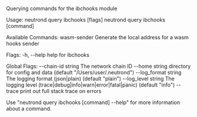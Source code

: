 Querying commands for the ibchooks module

Usage:
  neutrond query ibchooks [flags]
  neutrond query ibchooks [command]

Available Commands:
  wasm-sender Generate the local address for a wasm hooks sender

Flags:
  -h, --help   help for ibchooks

Global Flags:
      --chain-id string     The network chain ID
      --home string         directory for config and data (default "/Users/user/.neutrond")
      --log_format string   The logging format (json|plain) (default "plain")
      --log_level string    The logging level (trace|debug|info|warn|error|fatal|panic) (default "info")
      --trace               print out full stack trace on errors

Use "neutrond query ibchooks [command] --help" for more information about a command.
